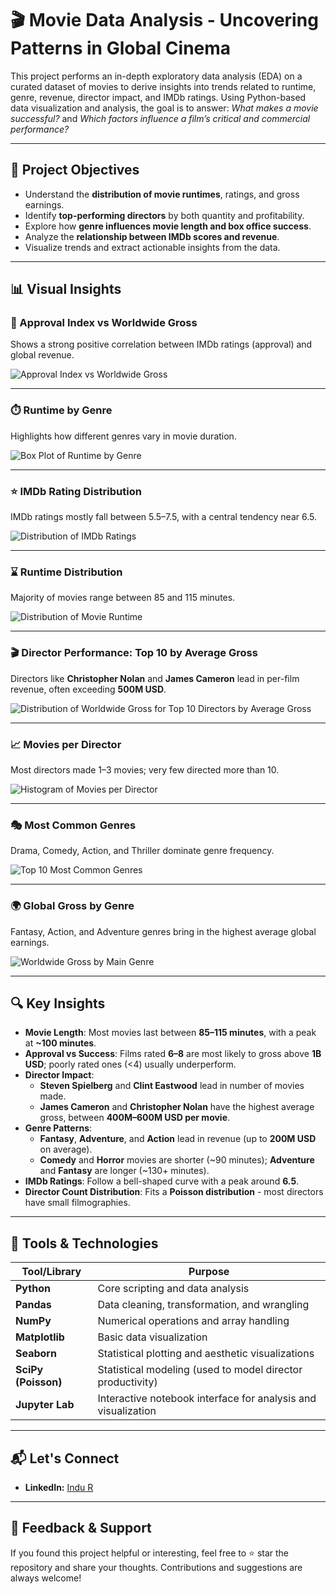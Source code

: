 # 🎬 Movie Data Analysis - Uncovering Patterns in Global Cinema

This project performs an in-depth exploratory data analysis (EDA) on a curated dataset of movies to derive insights into trends related to runtime, genre, revenue, director impact, and IMDb ratings. Using Python-based data visualization and analysis, the goal is to answer: *What makes a movie successful?* and *Which factors influence a film’s critical and commercial performance?*

---

## 📌 Project Objectives

- Understand the **distribution of movie runtimes**, ratings, and gross earnings.
- Identify **top-performing directors** by both quantity and profitability.
- Explore how **genre influences movie length and box office success**.
- Analyze the **relationship between IMDb scores and revenue**.
- Visualize trends and extract actionable insights from the data.

---

## 📊 Visual Insights

### 🎯 Approval Index vs Worldwide Gross
Shows a strong positive correlation between IMDb ratings (approval) and global revenue.

![Approval Index vs Worldwide Gross](images/Approval%20Index%20vs%20Worldwide%20Gross.png)

---

### ⏱️ Runtime by Genre
Highlights how different genres vary in movie duration.

![Box Plot of Runtime by Genre](images/Box%20Plot%20of%20Runtime%20by%20Genre.png)

---

### ⭐ IMDb Rating Distribution
IMDb ratings mostly fall between 5.5–7.5, with a central tendency near 6.5.

![Distribution of IMDb Ratings](images/Distribution%20of%20IMDb%20Ratings.png)

---

### ⌛ Runtime Distribution
Majority of movies range between 85 and 115 minutes.

![Distribution of Movie Runtime](images/Distribution%20of%20Movie%20Runtime.png)

---

### 🎬 Director Performance: Top 10 by Average Gross
Directors like **Christopher Nolan** and **James Cameron** lead in per-film revenue, often exceeding **500M USD**.

![Distribution of Worldwide Gross for Top 10 Directors by Average Gross](images/Distribution%20of%20Worldwide%20Gross%20for%20Top%2010%20Directors%20by%20Average%20Gross.png)

---

### 📈 Movies per Director
Most directors made 1–3 movies; very few directed more than 10.

![Histogram of Movies per Director](images/Histogram%20of%20Movies%20per%20Director.png)

---

### 🎭 Most Common Genres
Drama, Comedy, Action, and Thriller dominate genre frequency.

![Top 10 Most Common Genres](images/Top%2010%20Most%20Common%20Genres.png)

---

### 🌍 Global Gross by Genre
Fantasy, Action, and Adventure genres bring in the highest average global earnings.

![Worldwide Gross by Main Genre](images/Worldwide%20Gross%20by%20Main%20Genre.png)

---

## 🔍 Key Insights

- **Movie Length**: Most movies last between **85–115 minutes**, with a peak at **~100 minutes**.
- **Approval vs Success**: Films rated **6–8** are most likely to gross above **1B USD**; poorly rated ones (<4) usually underperform.
- **Director Impact**:  
   - **Steven Spielberg** and **Clint Eastwood** lead in number of movies made.
   - **James Cameron** and **Christopher Nolan** have the highest average gross, between **400M–600M USD per movie**.
- **Genre Patterns**:
   - **Fantasy**, **Adventure**, and **Action** lead in revenue (up to **200M USD** on average).
   - **Comedy** and **Horror** movies are shorter (~90 minutes); **Adventure** and **Fantasy** are longer (~130+ minutes).
- **IMDb Ratings**: Follow a bell-shaped curve with a peak around **6.5**.
- **Director Count Distribution**: Fits a **Poisson distribution** - most directors have small filmographies.

---

## 🧰 Tools & Technologies

| Tool/Library        | Purpose                                                       |
|---------------------|----------------------------------------------------------------|
| **Python**          | Core scripting and data analysis                              |
| **Pandas**          | Data cleaning, transformation, and wrangling                  |
| **NumPy**           | Numerical operations and array handling                       |
| **Matplotlib**      | Basic data visualization                                      |
| **Seaborn**         | Statistical plotting and aesthetic visualizations             |
| **SciPy (Poisson)** | Statistical modeling (used to model director productivity)    |
| **Jupyter Lab**     | Interactive notebook interface for analysis and visualization |

---

## 📬 Let's Connect

- **LinkedIn:** [Indu R](https://www.linkedin.com/in/indu-r-3a3767170/)

---

## 🙌 Feedback & Support

If you found this project helpful or interesting, feel free to ⭐ star the repository and share your thoughts. Contributions and suggestions are always welcome!
